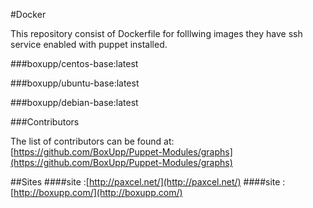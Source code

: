 #Docker

This repository consist of Dockerfile for folllwing images they have ssh service enabled with puppet 
installed.

###boxupp/centos-base:latest
 
###boxupp/ubuntu-base:latest 
    
###boxupp/debian-base:latest    

###Contributors

The list of contributors can be found at: [https://github.com/BoxUpp/Puppet-Modules/graphs](https://github.com/BoxUpp/Puppet-Modules/graphs)

##Sites
####site :[http://paxcel.net/](http://paxcel.net/) 
####site :[http://boxupp.com/](http://boxupp.com/)


